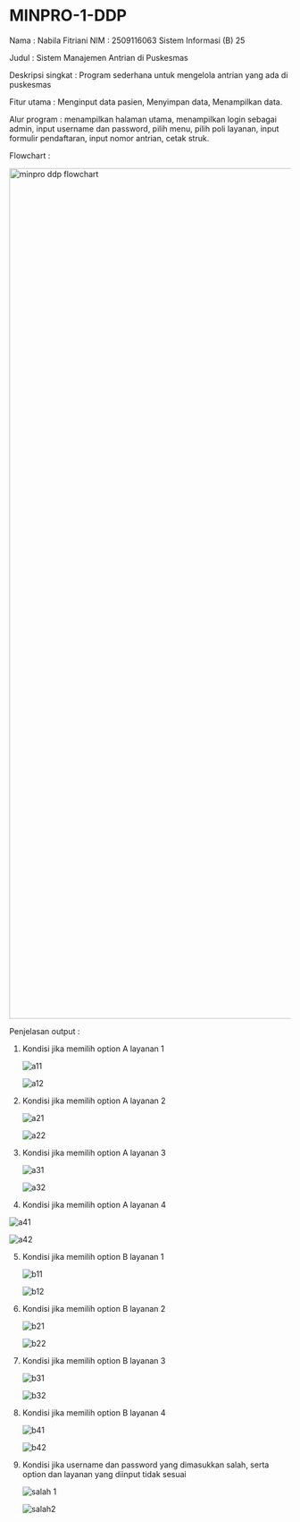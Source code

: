 # MINPRO-1-DDP
Nama : Nabila Fitriani
NIM  : 2509116063
Sistem Informasi (B) 25


Judul : Sistem Manajemen Antrian di Puskesmas

Deskripsi singkat : Program sederhana untuk mengelola antrian yang ada di puskesmas

Fitur utama : Menginput data pasien,
              Menyimpan data,
              Menampilkan data.
              
Alur program : menampilkan halaman utama,
               menampilkan login sebagai admin,
               input username dan password,
               pilih menu,
               pilih poli layanan,
               input formulir pendaftaran,
               input nomor antrian,
               cetak struk.

               
Flowchart :


<img width="804" height="1521" alt="minpro ddp flowchart " src="https://github.com/user-attachments/assets/f9650d91-081b-4922-a8a0-7291781b921f" />





Penjelasan output :

1. Kondisi jika memilih option A layanan 1
   
   ![a11](https://github.com/user-attachments/assets/9820cfa5-ddb7-4a6e-97b9-bb97d4d21f5c)

   ![a12](https://github.com/user-attachments/assets/771c1065-c0d0-4c30-8eb3-7eabbec53d83)


2. Kondisi jika memilih option A layanan 2
   
   ![a21](https://github.com/user-attachments/assets/4d1430f6-edfe-422f-82e3-bbe126662662)
   
   ![a22](https://github.com/user-attachments/assets/0a004ebb-48eb-4da3-b73a-19ed67672ebe)

   
3. Kondisi jika memilih option A layanan 3

    ![a31](https://github.com/user-attachments/assets/63379738-59d5-4cba-bd66-ca3cf8780cb8)

    ![a32](https://github.com/user-attachments/assets/1fc1da90-6e25-4698-ba86-44e33a4e0b32)


4. Kondisi jika memilih option A layanan 4

  ![a41](https://github.com/user-attachments/assets/ae55a025-1be6-4dba-8378-e7dd9ce46d41)

  ![a42](https://github.com/user-attachments/assets/8d209b17-ee71-4a4a-8724-1d0b9de3b84d)

  
5. Kondisi jika memilih option B layanan 1

    ![b11](https://github.com/user-attachments/assets/d26e5af3-2ac8-4b2b-bb2f-5c62b4582daa)
   
   ![b12](https://github.com/user-attachments/assets/6d419a06-e404-44bf-bdef-92c38f4bf86c)
   

6. Kondisi jika memilih option B layanan 2
   
   ![b21](https://github.com/user-attachments/assets/87adb980-6423-4b65-bb87-de7f8535dcc7)
   
   ![b22](https://github.com/user-attachments/assets/70317a30-ac37-4132-ac4c-84e74832094f)
   

7. Kondisi jika memilih option B layanan 3
   
    ![b31](https://github.com/user-attachments/assets/7a8090cc-1d95-4361-bacb-5d45728b41da)
   
    ![b32](https://github.com/user-attachments/assets/47a5502f-7f62-47d9-a856-fece27736d08)
   

8. Kondisi jika memilih option B layanan 4

   ![b41](https://github.com/user-attachments/assets/54c3093b-dddf-40b1-9ef7-60292a8d7d59)

   ![b42](https://github.com/user-attachments/assets/36c775f0-299e-43d2-aaa1-0e4499316e35)


10. Kondisi jika username dan password yang dimasukkan salah, serta option dan layanan yang diinput tidak sesuai

    ![salah 1](https://github.com/user-attachments/assets/1813f7d1-16d9-4464-8245-dd65700e4ec8)

    ![salah2](https://github.com/user-attachments/assets/6206aa4a-4af8-4803-a78c-379270fb3aed)



    
    
   
   
   
   

   

   


              
